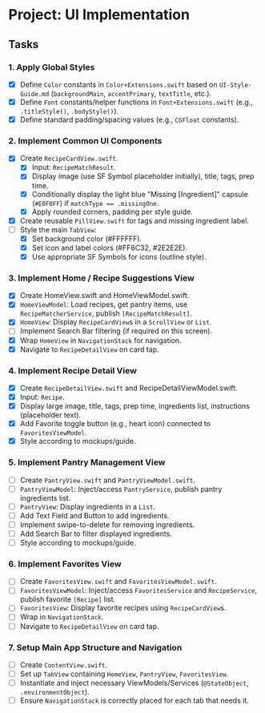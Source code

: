 # Project: UI Implementation

## Tasks

### 1. Apply Global Styles
- [x] Define `Color` constants in `Color+Extensions.swift` based on `UI-Style-Guide.md` (`backgroundMain`, `accentPrimary`, `textTitle`, etc.).
- [x] Define `Font` constants/helper functions in `Font+Extensions.swift` (e.g., `.titleStyle()`, `.bodyStyle()`).
- [x] Define standard padding/spacing values (e.g., `CGFloat` constants).

### 2. Implement Common UI Components
- [x] Create `RecipeCardView.swift`.
  - [x] Input: `RecipeMatchResult`.
  - [x] Display image (use SF Symbol placeholder initially), title, tags, prep time.
  - [x] Conditionally display the light blue "Missing [Ingredient]" capsule (`#E0F0FF`) if `matchType == .missingOne`.
  - [x] Apply rounded corners, padding per style guide.
- [x] Create reusable `PillView.swift` for tags and missing ingredient label.
- [ ] Style the main `TabView`:
    - [x] Set background color (#FFFFFF).
    - [x] Set icon and label colors (#FF8C32, #2E2E2E).
    - [x] Use appropriate SF Symbols for icons (outline style).

### 3. Implement Home / Recipe Suggestions View
- [x] Create HomeView.swift and HomeViewModel.swift.
- [x] `HomeViewModel`: Load recipes, get pantry items, use `RecipeMatcherService`, publish `[RecipeMatchResult]`.
- [x] `HomeView`: Display `RecipeCardView`s in a `ScrollView` or `List`.
- [ ] Implement Search Bar filtering (if required on this screen).
- [x] Wrap `HomeView` in `NavigationStack` for navigation.
- [x] Navigate to `RecipeDetailView` on card tap.

### 4. Implement Recipe Detail View
- [x] Create `RecipeDetailView.swift` and RecipeDetailViewModel.swift.
- [x] Input: `Recipe`.
- [x] Display large image, title, tags, prep time, ingredients list, instructions (placeholder text).
- [x] Add Favorite toggle button (e.g., heart icon) connected to `FavoritesViewModel`.
- [x] Style according to mockups/guide.

### 5. Implement Pantry Management View
- [ ] Create `PantryView.swift` and `PantryViewModel.swift`.
- [ ] `PantryViewModel`: Inject/access `PantryService`, publish pantry ingredients list.
- [ ] `PantryView`: Display ingredients in a `List`.
- [ ] Add Text Field and Button to add ingredients.
- [ ] Implement swipe-to-delete for removing ingredients.
- [ ] Add Search Bar to filter displayed ingredients.
- [ ] Style according to mockups/guide.

### 6. Implement Favorites View
- [ ] Create `FavoritesView.swift` and `FavoritesViewModel.swift`.
- [ ] `FavoritesViewModel`: Inject/access `FavoritesService` and `RecipeService`, publish favorite `[Recipe]` list.
- [ ] `FavoritesView`: Display favorite recipes using `RecipeCardView`s.
- [ ] Wrap in `NavigationStack`.
- [ ] Navigate to `RecipeDetailView` on card tap.

### 7. Setup Main App Structure and Navigation
- [ ] Create `ContentView.swift`.
- [ ] Set up `TabView` containing `HomeView`, `PantryView`, `FavoritesView`.
- [ ] Instantiate and inject necessary ViewModels/Services (`@StateObject`, `.environmentObject`).
- [ ] Ensure `NavigationStack` is correctly placed for each tab that needs it. 